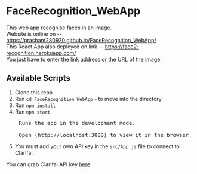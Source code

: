 # FaceRecognition_WebApp

This web app recognise faces in an image.<br /> 
Website is online on -- https://prashant280920.github.io/FaceRecognition_WebApp/ <br />
This React App also deployed on link -- https://face2-recognition.herokuapp.com/ <br />
You just have to enter the link address or the URL of the image.

## Available Scripts

1. Clone this repo
2. Run `cd FaceRecognition_WebApp` - to move into the directory 
3. Run `npm install`
4. Run `npm start`<br />
<pre>
	Runs the app in the development mode.<br />
	Open (http://localhost:3000) to view it in the browser.
</pre>
5. You must add your own API key in the `src/App.js` file to connect to Clarifai.

You can grab Clarifai API key [here](https://www.clarifai.com/)


